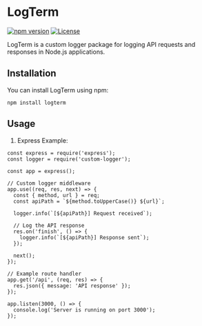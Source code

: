 # LogTerm

[![npm version](https://img.shields.io/npm/v/logterm.svg)](https://www.npmjs.com/package/logterm)
[![License](https://img.shields.io/npm/l/logterm.svg)](https://github.com/your-username/logterm/blob/main/LICENSE)

LogTerm is a custom logger package for logging API requests and responses in Node.js applications.

## Installation

You can install LogTerm using npm:

```shell
npm install logterm
```

## Usage

1. Express Example:

```shell
const express = require('express');
const logger = require('custom-logger');

const app = express();

// Custom logger middleware
app.use((req, res, next) => {
  const { method, url } = req;
  const apiPath = `${method.toUpperCase()} ${url}`;

  logger.info(`[${apiPath}] Request received`);

  // Log the API response
  res.on('finish', () => {
    logger.info(`[${apiPath}] Response sent`);
  });

  next();
});

// Example route handler
app.get('/api', (req, res) => {
  res.json({ message: 'API response' });
});

app.listen(3000, () => {
  console.log('Server is running on port 3000');
});

```


